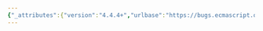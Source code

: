 ```yaml
---
{"_attributes":{"version":"4.4.4+","urlbase":"https://bugs.ecmascript.org/","maintainer":"dherman@mozilla.com"},"bug":{"bug_id":2733,"creation_ts":"2014-04-24 10:11:00 -0700","short_desc":"19.1.3.6 Object.prototype.toString handling for Proxy objects","delta_ts":"2014-06-16 16:33:49 -0700","product":"Draft for 6th Edition","component":"technical issue","version":"Rev 23: April 5, 2014 Draft","rep_platform":"All","op_sys":"All","bug_status":"RESOLVED","resolution":"FIXED","priority":"Normal","bug_severity":"normal","everconfirmed":true,"reporter":{"uid":"allen","name":"Allen Wirfs-Brock"},"assigned_to":{"uid":"allen","name":"Allen Wirfs-Brock"},"cc":["brterlso","erights","tomvc.be"],"long_desc":[{"commentid":7910,"comment_count":0,"who":{"uid":"allen","name":"Allen Wirfs-Brock"},"bug_when":"2014-04-24 10:11:07 -0700","thetext":"Currently, the default behavior is to report a proxy as \"[object Proxy]\".\n\nSomebody might try to use this as a Proxy type test. But note that it isn't reliable because \"Proxy\" is intentionally not on the legacy toStringTag back. list. \n\nAlso: \n\nOn Apr 24, 2014, at 9:27 AM, Allen Wirfs-Brock wrote:\n\n\nOn Apr 24, 2014, at 9:03 AM, Tom Van Cutsem wrote:\n\n(reiterating what I already mentioned at the hangout, but to bring Brian up to date)\n\nBased on feedback I received from developers that are using my Proxy shim, they clearly want Object.prototype.toString to be transparent in the face of proxies (i.e. O.p.toString.call(proxy) should return whatever O.p.toString.call(target) returns).\n\nAllen raised the issue that this breaks the proxy's encapsulation, but a Proxy that wants to hide its target's type can still implement the @ToStringTag symbol to override the default behavior.\n\nMark and I continued discussing this quite a bit.  Consider this:\n\nlet exec = RegExp.prototype.exec;\nlet toString = Object.prototype.toString;\n...\nif (toString.call(obj) === 'RegExp') {\n    exec.call(obj, string)\n} else {\n    //something else\n}\n\nThe above with throw on the exec.call if obj is a Proxy because obj does not have the internal state required of a RegExp object.  In general proxies aren't transparent when passed as this values, so it isn't clear to me what your developers think they are asking for.\n\nAllen\n\n\n\nCheers,\nTom\n(adding Mark and Tom)\n\nYes, O.p.toString as an isProxy test has always been a bit of a concern since we eliminated Proxy.isProxy.\n\nMark and Tom, what do you think? Is this a concern?  Is there some other way you know of for detecting a Proxy that makes this a non-issue.\n\nIf you think it is a problem, it would be easy enough to spec. O.p.toString to report \"[object Object]\" for Proxies. \n\nAllen\n\nOn Apr 23, 2014, at 11:57 AM, Brian Terlson wrote:\n\nThat makes sense, thanks for explaining to me. I think the only other option would be ‘[object Object]’ but I don’t have a strong desire for this. I have a vague worry that people will write an isProxy function based on this, which would be a bad idea, but that’s about it.\n \nFrom: Allen Wirfs-Brock [mailto:allen@wirfs-brock.com] \nSent: Tuesday, April 22, 2014 5:24 PM\nTo: Brian Terlson\nSubject: Re: (new Proxy({},{})).toString() === '[object Proxy]'?\n \n \nOn Apr 22, 2014, at 4:26 PM, Brian Terlson wrote:\n\n\nAt least, according to the current spec. And, if I understand correctly, that’s unless the target has an @@toStringTag, in which case that will be used. Is this what we want for sure? I tried to search for rationale and failed…\n \nThanks for any insight!!\n \nWell, it's mostly a byproduct of the fact that method invocation on proxies, by default, looks up the method on the Proxy target, but invoke it with the Proxy as the this value. But it seems like as a good a default as any.  There are lots of ways the Proxy provider might define toString behavior (including by defined @@toStringTag on the target object.\n \nI'm not sure any other default for O.p.toString on a Proxy would be any better.  It seems like it would be a bit presumptuous for for O.p.toString to violate encapsulation by reach inside the Proxy and directly trying to invoke something on the target.\n \nallen"},{"commentid":8533,"comment_count":1,"who":{"uid":"allen","name":"Allen Wirfs-Brock"},"bug_when":"2014-05-17 08:43:38 -0700","thetext":"fixed in rev25 editor's draft\n\nProxy objects default to either [object Object] or [object Function] depending upon whether or not they are callable."},{"commentid":8570,"comment_count":2,"who":{"uid":"allen","name":"Allen Wirfs-Brock"},"bug_when":"2014-05-19 19:14:14 -0700","thetext":"fixed in rev25 editor's draft."},{"commentid":9032,"comment_count":3,"who":{"uid":"allen","name":"Allen Wirfs-Brock"},"bug_when":"2014-06-16 16:33:49 -0700","thetext":"fixed in rev25 editor's draft"}]}}
---
```

